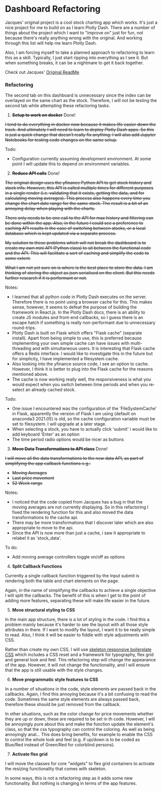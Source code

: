# Dashboard Refactoring

Jacques' original project is a cool stock charting app which works. It's just a nice project for me to build on as I learn Plotly Dash. There are a number of things about the project which I want to "improve on" just for fun, not because there's really anything wrong with the original. And working through this list will help me learn Plotly Dash.

Also, I am forcing myself to take a planned approach to refactoring to learn this as a skill. Typically, I just start ripping into everything as I see it. But when something breaks, it can be a nightmare to get it back together. 

Check out Jacques' [Original ReadMe](./Readme_original.md)

### Refactoring 

The second tab on this dashboard is unnecessary since the index can be overlayed on the same chart as the stock. Therefore, I will not be testing the second tab while attempting these refactoring tasks.

1. **~~Setup to work on docker~~** Done!

~~I tend to do everything in docker now because it makes life easier down the track. And ultimately I will need to learn to deploy Plotly Dash apps. So this is just a quick change that doesn't really fix anything. I will also add Jupyter Notebooks for testing code changes on the same setup.~~

Todo: 
- Configuration currently assuming development environment. At some point I will update this to depend on environment variables.

2. **~~Reduce API calls~~** Done!

~~The original design uses the yfinance Python API to get stock history and stock info. However, this API is called multiple times for different purposes in a single render (i.e. validating that it exists, getting the data, and for calculating moving averages). This process also happens every time you change the chart date range for the same stock. The result is a bit of an annoying delay when playing with the charts.~~

~~There only needs to be one call to the API for max history and filtering can be done within the app. Also, in the future I could see a preference to caching API results in the case of switching between stocks, or a local database which is kept updated via a separate process.~~

~~My solution to these problems which will not break the dashboard is to create my own mini API (Python class) to sit between the functional code and the API. This will facilitate a sort of caching and simplify the code to some extent.~~

~~What I am not yet sure on is where is the best place to store the data. I am thinking of storing the object as json serialised on the client. But this needs further research if it is performant or not.~~

Notes:
- I learned that all python code in Plotly Dash executes on the server. Therefore there is no point using a browser cache for this. This makes sense, however, it seems to defeat the purpose of building the framework in React.js. In the Plotly Dash docs, there is an ability to create JS modules and front-end callbacks, so I guess there is an escape hatch if something is really non-performant due to unnecessary round-trips.
- Plotly Dash is built on Flask which offers "Flask cache" (separate install). Apart from being simple to use, this is preferred because implementing your own simple cache can have issues with multi-threading and with simultaneous users. It is interesting that Flask cache offers a Redis interface. I would like to investigate this in the future but for simplicity, I have implemented a filesystem cache. 
- Also looking into the yfinance source code, I see an option to cache. However, I think it is better to plug into the Flask cache for the reasons mentioned above.
- The cache is now working really well, the responsiveness is what you would expect when you switch between time periods and when you re-select an already cached stock. 

Todo:
- One issue I encountered was the configuration of the 'FileSystemCache' in Flask, apparently the version of Flask I am using (default on anaconda3 2021.05) is old, so the cache configuration variable must be set to filesystem. I will upgrade at a later stage. 
- When selecting a stock, you have to actually click 'submit' i would like to add keyboard 'Enter' as an option
- The time period radio options would be nicer as buttons


3. ~~**Move Data Transformations to API class**~~ Done!

~~I will move all the data transformations to the new data API, as part of simplifying the app callback functions e.g.:~~
- ~~Moving Averages~~
- ~~Last price movement~~
- ~~52 Week range~~

Notes:
- I noticed that the code copied from Jacques has a bug in that the moving averages are not currently displaying. So in this refactoring I fixed the rendering function for this and also moved the data transformations to the cache api. 
- There may be more transformations that I discover later which are also appropriate to move to the api. 
- Since the API is now more than just a cache, i saw it appropriate to relabel it as 'stock_data'.

To do:
- Add moving average controllers toggle on/off as options


4. **Split Callback Functions**

Currently a single callback function triggered by the Input submit is rendering both the table and chart elements on the page.

Again, in the name of simplifying the callbacks to achieve a single objective I will split the callbacks. The benefit of this is when I get to the point of adding more features, separating these will make life easier in the future. 

5. **Move structural styling to CSS**

In the main app structure, there is a lot of styling in the code. I find this a problem mainly because it's harder to see the layout with all those style attributes in there. If I want to modify the layout, I want it to be really simple to read. Also, I think it will be easier to fiddle with style adjustments with CSS. 

Rather than create my own CSS, I will use <a href="http://getskeleton.com/">skeleton responsive boilerplate CSS</a> which includes a CSS reset and a framework for typography, flex grid and general look and feel. This refactoring step will change the appearance of the app. However, it will not change the functionality, and I will ensure that the app is still usable with the style changes. 

6. **Move programmatic style features to CSS**

In a number of situations in the code, style elements are passed back in the callbacks. Again, I find this annoying because it's a bit confusing to read the code. Sometimes the same style elements are always passed back, therefore these should be just removed from the callback.

In other situations, such as the color change for price movements whether they are up or down, these are required to be set in th code. However, I will be annoyingly pure about this and make the function update the element's class, so that the css typography can control the coloring. As well as being annoyingly anal... This does bring benefits, for example to enable the CSS to control the whole look and feel (e.g. if up/down is to be coded as Blue/Red instead of Green/Red for colorblind persons).

7. **Activate flex grid**

I will move the classes for core "widgets" to flex grid containers to activate the resizing functionality that comes with skeleton. 

In some ways, this is not a refactoring step as it adds some new functionality. But nothing is changing in terms of the app features.